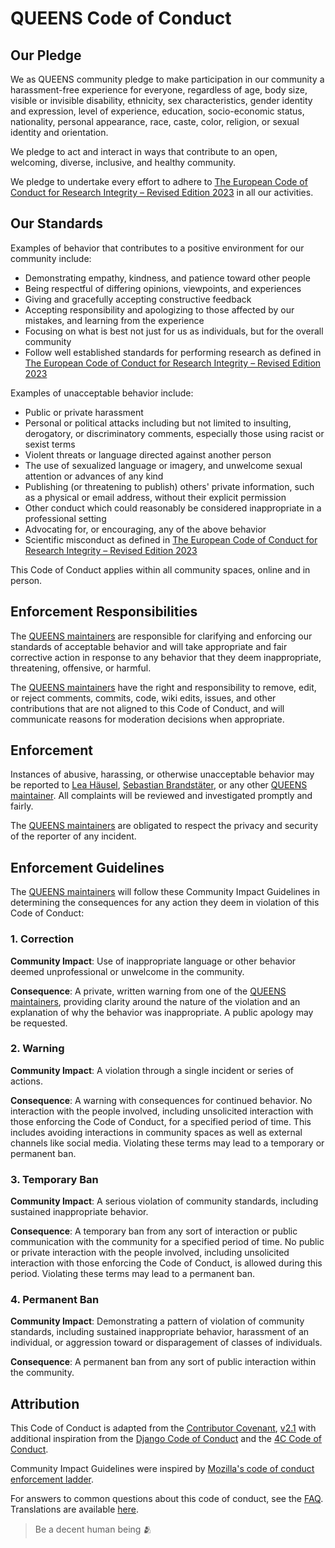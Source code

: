 # QUEENS Code of Conduct

## Our Pledge

We as QUEENS community pledge to make participation in our community a harassment-free experience for everyone, regardless of age, body size, visible or invisible disability, ethnicity, sex characteristics, gender identity and expression, level of experience, education, socio-economic status, nationality, personal appearance, race, caste, color, religion, or sexual identity and orientation.

We pledge to act and interact in ways that contribute to an open, welcoming, diverse, inclusive, and healthy community.

We pledge to undertake every effort to adhere to [The European Code of Conduct for Research Integrity – Revised Edition 2023](http://www.doi.org/10.26356/ECOC) in all our activities.

## Our Standards

Examples of behavior that contributes to a positive environment for our community include:

* Demonstrating empathy, kindness, and patience toward other people
* Being respectful of differing opinions, viewpoints, and experiences
* Giving and gracefully accepting constructive feedback
* Accepting responsibility and apologizing to those affected by our mistakes, and learning from the experience
* Focusing on what is best not just for us as individuals, but for the overall community
* Follow well established standards for performing research as defined in [The European Code of Conduct for Research Integrity – Revised Edition 2023](http://www.doi.org/10.26356/ECOC)

Examples of unacceptable behavior include:

* Public or private harassment
* Personal or political attacks including but not limited to insulting, derogatory, or discriminatory comments, especially those using racist or sexist terms
* Violent threats or language directed against another person
* The use of sexualized language or imagery, and unwelcome sexual attention or advances of any kind
* Publishing (or threatening to publish) others' private information, such as a physical or email address, without their explicit permission
* Other conduct which could reasonably be considered inappropriate in a professional setting
* Advocating for, or encouraging, any of the above behavior
* Scientific misconduct as defined in [The European Code of Conduct for Research Integrity – Revised Edition 2023](http://www.doi.org/10.26356/ECOC)

This Code of Conduct applies within all community spaces, online and in person.

## Enforcement Responsibilities

The [QUEENS maintainers][queens community] are responsible for clarifying and enforcing our standards of acceptable behavior and will take appropriate and fair corrective action in response to any behavior that they deem inappropriate, threatening, offensive, or harmful.

The [QUEENS maintainers][queens community] have the right and responsibility to remove, edit, or reject comments, commits, code, wiki edits, issues, and other contributions that are not aligned to this Code of Conduct, and will communicate reasons for moderation decisions when appropriate.

## Enforcement

Instances of abusive, harassing, or otherwise unacceptable behavior may be reported to [Lea Häusel](mailto:lea.haeusel@tum.de), [Sebastian Brandstäter](mailto:sebastian.brandstaeter@tum.de), or any other [QUEENS maintainer][queens community]. All complaints will be reviewed and investigated promptly and fairly.

The [QUEENS maintainers][queens community] are obligated to respect the privacy and security of the reporter of any incident.

## Enforcement Guidelines

The [QUEENS maintainers][queens community] will follow these Community Impact Guidelines in determining the consequences for any action they deem in violation of this Code of Conduct:

### 1. Correction

**Community Impact**: Use of inappropriate language or other behavior deemed unprofessional or unwelcome in the community.

**Consequence**: A private, written warning from one of the [QUEENS maintainers][queens community], providing clarity around the nature of the violation and an explanation of why the behavior was inappropriate. A public apology may be requested.

### 2. Warning

**Community Impact**: A violation through a single incident or series of actions.

**Consequence**: A warning with consequences for continued behavior. No interaction with the people involved, including unsolicited interaction with those enforcing the Code of Conduct, for a specified period of time. This includes avoiding interactions in community spaces as well as external channels like social media. Violating these terms may lead to a temporary or permanent ban.

### 3. Temporary Ban

**Community Impact**: A serious violation of community standards, including sustained inappropriate behavior.

**Consequence**: A temporary ban from any sort of interaction or public communication with the community for a specified period of time. No public or private interaction with the people involved, including unsolicited interaction with those enforcing the Code of Conduct, is allowed during this period. Violating these terms may lead to a permanent ban.

### 4. Permanent Ban

**Community Impact**: Demonstrating a pattern of violation of community standards, including sustained inappropriate behavior, harassment of an individual, or aggression toward or disparagement of classes of individuals.

**Consequence**: A permanent ban from any sort of public interaction within the community.

## Attribution

This Code of Conduct is adapted from the [Contributor Covenant][homepage], [v2.1] with additional inspiration from the [Django Code of Conduct][Django CoC] and the [4C Code of Conduct][4C CoC].

Community Impact Guidelines were inspired by [Mozilla's code of conduct enforcement ladder][Mozilla CoC].

For answers to common questions about this code of conduct, see the [FAQ][FAQ]. Translations are available [here][translations].

[queens community]: https://www.queens-py.org/community/#
[4C CoC]: https://github.com/4C-multiphysics/4C/blob/main/CODE_OF_CONDUCT.md
[homepage]: https://www.contributor-covenant.org
[v2.1]: https://www.contributor-covenant.org/version/2/1/code_of_conduct.html
[Django CoC]: https://www.djangoproject.com/conduct/
[Mozilla CoC]: https://github.com/mozilla/diversity
[FAQ]: https://www.contributor-covenant.org/faq
[translations]: https://www.contributor-covenant.org/translations

> Be a decent human being :people_hugging:
